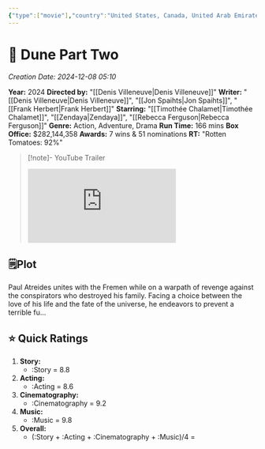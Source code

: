 ```yaml
---
{"type":["movie"],"country":"United States, Canada, United Arab Emirates, Hungary, Italy, New Zealand, Jordan, Gambia","title":"Dune Part Two","year":"2024","director":"Denis Villeneuve","actors":["Timothée Chalamet","Zendaya","Rebecca Ferguson"],"genre":["Action","Adventure","Drama"],"length":"166","Writer":"Denis Villeneuve, Jon Spaihts, Frank Herbert","poster":"https://m.media-amazon.com/images/M/MV5BNTc0YmQxMjEtODI5MC00NjFiLTlkMWUtOGQ5NjFmYWUyZGJhXkEyXkFqcGc@._V1_SX300.jpg","Box_office":"$282,144,358","RT":"Rotten Tomatoes: 92%","Creation Date":"2024-12-08 05:10","seen":true,"publish":true,"location":"Dubai","year watched":"2024","seen with":["Myself","dhruv"],"rating":"9.1","PassFrontmatter":true}
---
```


# 🎥 **Dune Part Two** 
*Creation Date: 2024-12-08 05:10*

**Year:** 2024
**Directed by:** "[[Denis Villeneuve\|Denis Villeneuve]]"
**Writer:** "[[Denis Villeneuve\|Denis Villeneuve]]", "[[Jon Spaihts\|Jon Spaihts]]", "[[Frank Herbert\|Frank Herbert]]"
**Starring:**  "[[Timothée Chalamet\|Timothée Chalamet]]", "[[Zendaya\|Zendaya]]", "[[Rebecca Ferguson\|Rebecca Ferguson]]"
**Genre:** Action, Adventure, Drama
**Run Time:** 166 mins
**Box Office:** $282,144,358
**Awards:** 7 wins & 51 nominations
**RT:** "Rotten Tomatoes: 92%"

> [!note]- YouTube Trailer
> <iframe src="https://www.youtube.com/embed/Way9Dexny3w" title="Dune Part Two  Official Trailer" frameborder="0" allow="accelerometer; autoplay; clipboard-write; encrypted-media; gyroscope; picture-in-picture; web-share" allowfullscreen></iframe>

## 🗒️Plot

Paul Atreides unites with the Fremen while on a warpath of revenge against the conspirators who destroyed his family. Facing a choice between the love of his life and the fate of the universe, he endeavors to prevent a terrible fu...

## ⭐ Quick Ratings

1. **Story:** 
	- :Story = 8.8
2. **Acting:** 
	- :Acting = 8.6
3. **Cinematography:** 
	- :Cinematography = 9.2
4. **Music:** 
	- :Music = 9.8
5. **Overall:** 
	- (:Story + :Acting + :Cinematography + :Music)/4 = 

